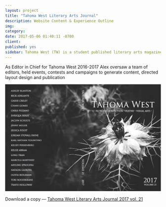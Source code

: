 ```yaml
---
layout: project
title: "Tahoma West Literary Arts Journal"
description: Website Content & Experience Outline
img: 
category: 
date: 2017-05-06 01:40:11 -0700
client: 
published: yes
sidebar: Tahoma West (TW) is a student published literary arts magazine that began in 1996 under the direction of John Peterson. The first issue was released in 1997 in conjunction with the opening of the new UW Tacoma campus. The TW received a National Program Directors’ Prize for Undergraduate Literary Magazines in 2001 and 2002 by The Association of Writers and Writing Programs. TW is dedicated to developing and promoting the arts at UW Tacoma by providing a way for students, faculty, alumni, and staff to publish their work. Submissions are accepted at various times throughout the quarter.
---
```


As Editor in Chief for Tahoma West 2016-2017 Alex oversaw a team of editors, held events, contests and campaigns to generate content, directed layout design and publication

<img src="/img/Tahoma West 2017 Cover.jpg" alt="Tahoma West Cover 2017">

Download a copy — [Tahoma West Literary Arts Journal 2017 vol. 21]('')